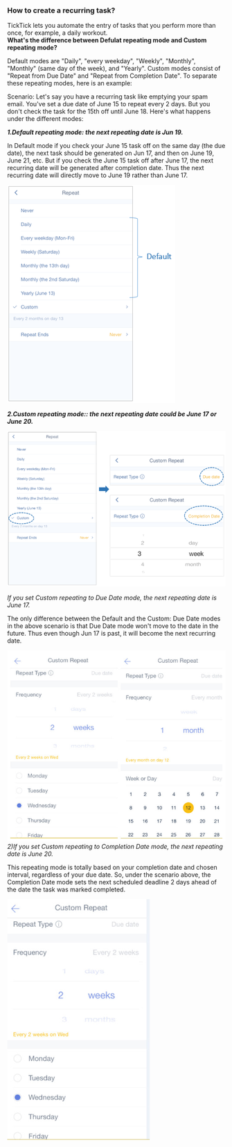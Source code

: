 ### How to create a recurring task?
TickTick lets you automate the entry of tasks that you perform more than once, for example, a daily workout. 
<br />
**What's the difference between Defulat repeating mode and Custom repeating mode?**

Default modes are "Daily", "every weekday", "Weekly", "Monthly", "Monthly" (same day of the week), and "Yearly".  Custom modes consist of "Repeat from Due Date" and "Repeat from Completion Date". To separate these repeating modes, here is an example:

Scenario: Let's say you have a recurring task like emptying your spam email. You've set a due date of June 15 to repeat every 2 days. But you don't check the task for the 15th off until June 18. Here's what happens under the different modes:

***1.Default repeating mode: the next repeating date is Jun 19.***

In Default mode if you check your June 15 task off on the same day (the due date), the next task should be generated on Jun 17, and then on June 19, June 21, etc. But if you check the June 15 task off after June 17, the next recurring date will be generated after completion date. Thus the next recurring date will directly move to June 19 rather than June 17.

![](../images/iOSrepeatdefault.png)


***2.Custom repeating mode:: the next repeating date could be June 17 or June 20.***

![](../images/iOSrepeat1.png)

*If you set Custom repeating to Due Date mode, the next repeating date is June 17.*

The only difference between the Default and the Custom: Due Date modes in the above scenario is that Due Date mode won't move to the date in the future. Thus even though Jun 17 is past, it will become the next recurring date.

![](repeatingdue12.jpg)
*2)If you set Custom repeating to Completion Date mode, the next repeating date is June 20.*

This repeating mode is totally based on your completion date and chosen interval, regardless of your due date. So, under the scenario above, the Completion Date mode sets the next scheduled deadline 2 days ahead of the date the task was marked completed.

![](repeatingfromcompletion.jpg)


